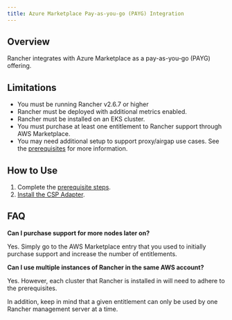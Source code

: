 ```yaml
---
title: Azure Marketplace Pay-as-you-go (PAYG) Integration
---
```


## Overview

Rancher integrates with Azure Marketplace as a pay-as-you-go (PAYG) offering.

## Limitations

- You must be running Rancher v2.6.7 or higher
- Rancher must be deployed with additional metrics enabled.
- Rancher must be installed on an EKS cluster.
- You must purchase at least one entitlement to Rancher support through AWS Marketplace.
- You may need additional setup to support proxy/airgap use cases. See the [prerequisites](../integrations-in-rancher/cloud-marketplace/aws-cloud-marketplace/adapter-requirements.md) for more information.

## How to Use

1. Complete the [prerequisite steps](../integrations-in-rancher/cloud-marketplace/aws-cloud-marketplace/adapter-requirements.md).
2. [Install the CSP Adapter](../integrations-in-rancher/cloud-marketplace/aws-cloud-marketplace/install-adapter.md).

## FAQ

**Can I purchase support for more nodes later on?**

Yes. Simply go to the AWS Marketplace entry that you used to initially purchase support and increase the number of entitlements.

**Can I use multiple instances of Rancher in the same AWS account?**

Yes. However, each cluster that Rancher is installed in will need to adhere to the prerequisites.

In addition, keep in mind that a given entitlement can only be used by one Rancher management server at a time.
